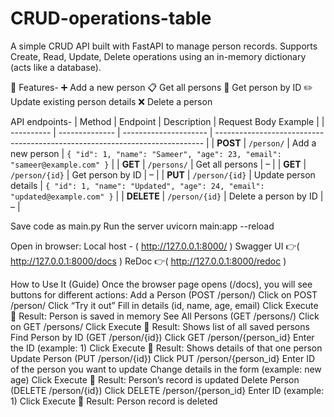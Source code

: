 # CRUD-operations-table
A simple CRUD API built with FastAPI to manage person records.
Supports Create, Read, Update, Delete operations using an in-memory dictionary (acts like a database).

🚀 Features-
➕ Add a new person
📋 Get all persons
🔎 Get person by ID
✏️ Update existing person details
❌ Delete a person

API endpoints- 
| Method     | Endpoint       | Description           | Request Body Example                                                        |
| ---------- | -------------- | --------------------- | --------------------------------------------------------------------------- |
| **POST**   | `/person/`     | Add a new person      | `{ "id": 1, "name": "Sameer", "age": 23, "email": "sameer@example.com" }`   |
| **GET**    | `/persons/`    | Get all persons       | –                                                                           |
| **GET**    | `/person/{id}` | Get person by ID      | –                                                                           |
| **PUT**    | `/person/{id}` | Update person details | `{ "id": 1, "name": "Updated", "age": 24, "email": "updated@example.com" }` |
| **DELETE** | `/person/{id}` | Delete a person by ID | –                                                                           |

Save code as main.py
Run the server
uvicorn main:app --reload

Open in browser:
Local host - ( http://127.0.0.1:8000/ )
Swagger UI 👉( http://127.0.0.1:8000/docs )
ReDoc 👉( http://127.0.0.1:8000/redoc )

How to Use It (Guide)
Once the browser page opens (/docs), you will see buttons for different actions:
Add a Person (POST /person/)
Click on POST /person/
Click “Try it out”
Fill in details (id, name, age, email)
Click Execute
🎯 Result: Person is saved in memory
See All Persons (GET /persons/)
Click on GET /persons/
Click Execute
🎯 Result: Shows list of all saved persons
Find Person by ID (GET /person/{id})
Click GET /person/{person_id}
Enter the ID (example: 1)
Click Execute
🎯 Result: Shows details of that one person
Update Person (PUT /person/{id})
Click PUT /person/{person_id}
Enter ID of the person you want to update
Change details in the form (example: new age)
Click Execute
🎯 Result: Person’s record is updated
Delete Person (DELETE /person/{id})
Click DELETE /person/{person_id}
Enter ID (example: 1)
Click Execute
🎯 Result: Person record is deleted
